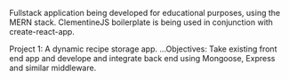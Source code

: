 Fullstack application being developed for educational purposes, using the MERN stack.
ClementineJS boilerplate is being used in conjunction with create-react-app.

Project 1: A dynamic recipe storage app.
...Objectives: Take existing front end app and develope and integrate back end using Mongoose, Express and similar middleware.
 
